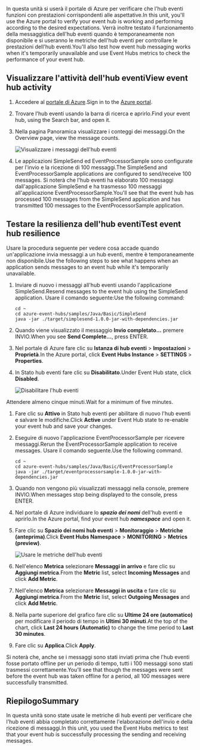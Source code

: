 <span data-ttu-id="9d8b6-101">In questa unità si userà il portale di Azure per verificare che l'hub eventi funzioni con prestazioni corrispondenti alle aspettative.</span><span class="sxs-lookup"><span data-stu-id="9d8b6-101">In this unit, you'll use the Azure portal to verify your event hub is working and performing according to the desired expectations.</span></span> <span data-ttu-id="9d8b6-102">Verrà inoltre testato il funzionamento della messaggistica dell'hub eventi quando è temporaneamente non disponibile e si useranno le metriche dell'hub eventi per controllare le prestazioni dell'hub eventi.</span><span class="sxs-lookup"><span data-stu-id="9d8b6-102">You'll also test how event hub messaging works when it's temporarily unavailable and use Event Hubs metrics to check the performance of your event hub.</span></span>

## <a name="view-event-hub-activity"></a><span data-ttu-id="9d8b6-103">Visualizzare l'attività dell'hub eventi</span><span class="sxs-lookup"><span data-stu-id="9d8b6-103">View event hub activity</span></span>

1. <span data-ttu-id="9d8b6-104">Accedere al [portale di Azure](https://portal.azure.com?azure-portal=true).</span><span class="sxs-lookup"><span data-stu-id="9d8b6-104">Sign in to the [Azure portal](https://portal.azure.com?azure-portal=true).</span></span>

1. <span data-ttu-id="9d8b6-105">Trovare l'hub eventi usando la barra di ricerca e aprirlo.</span><span class="sxs-lookup"><span data-stu-id="9d8b6-105">Find your event hub, using the Search bar, and open it.</span></span>

1. <span data-ttu-id="9d8b6-106">Nella pagina Panoramica visualizzare i conteggi dei messaggi.</span><span class="sxs-lookup"><span data-stu-id="9d8b6-106">On the Overview page, view the message counts.</span></span>

    ![Visualizzare i messaggi dell'hub eventi](../media-draft/6-view-messages.png)

1. <span data-ttu-id="9d8b6-108">Le applicazioni SimpleSend ed EventProcessorSample sono configurate per l'invio e la ricezione di 100 messaggi.</span><span class="sxs-lookup"><span data-stu-id="9d8b6-108">The SimpleSend and EventProcessorSample applications are configured to send/receive 100 messages.</span></span> <span data-ttu-id="9d8b6-109">Si noterà che l'hub eventi ha elaborato 100 messaggi dall'applicazione SimpleSend e ha trasmesso 100 messaggi all'applicazione EventProcessorSample.</span><span class="sxs-lookup"><span data-stu-id="9d8b6-109">You'll see that the event hub has processed 100 messages from the SimpleSend application and has transmitted 100 messages to the EventProcessorSample application.</span></span>

## <a name="test-event-hub-resilience"></a><span data-ttu-id="9d8b6-110">Testare la resilienza dell'hub eventi</span><span class="sxs-lookup"><span data-stu-id="9d8b6-110">Test event hub resilience</span></span>

<span data-ttu-id="9d8b6-111">Usare la procedura seguente per vedere cosa accade quando un'applicazione invia messaggi a un hub eventi, mentre è temporaneamente non disponibile.</span><span class="sxs-lookup"><span data-stu-id="9d8b6-111">Use the following steps to see what happens when an application sends messages to an event hub while it's temporarily unavailable.</span></span>

1. <span data-ttu-id="9d8b6-112">Inviare di nuovo i messaggi all'hub eventi usando l'applicazione SimpleSend.</span><span class="sxs-lookup"><span data-stu-id="9d8b6-112">Resend messages to the event hub using the SimpleSend application.</span></span> <span data-ttu-id="9d8b6-113">Usare il comando seguente:</span><span class="sxs-lookup"><span data-stu-id="9d8b6-113">Use the following command:</span></span>

    ```azurecli
    cd ~
    cd azure-event-hubs/samples/Java/Basic/SimpleSend
    java -jar ./target/simplesend-1.0.0-jar-with-dependencies.jar
    ```

1. <span data-ttu-id="9d8b6-114">Quando viene visualizzato il messaggio **Invio completato...** premere INVIO.</span><span class="sxs-lookup"><span data-stu-id="9d8b6-114">When you see **Send Complete...**, press ENTER.</span></span>

1. <span data-ttu-id="9d8b6-115">Nel portale di Azure fare clic su **Istanza di hub eventi** > **Impostazioni** > **Proprietà**.</span><span class="sxs-lookup"><span data-stu-id="9d8b6-115">In the Azure portal, click **Event Hubs Instance** > **SETTINGS** > **Properties**.</span></span>

1. <span data-ttu-id="9d8b6-116">In Stato hub eventi fare clic su **Disabilitato**.</span><span class="sxs-lookup"><span data-stu-id="9d8b6-116">Under Event Hub state, click **Disabled**.</span></span>

    ![Disabilitare l'hub eventi](../media-draft/7-disable-event-hub.png)

<span data-ttu-id="9d8b6-118">Attendere almeno cinque minuti.</span><span class="sxs-lookup"><span data-stu-id="9d8b6-118">Wait for a minimum of five minutes.</span></span>

1. <span data-ttu-id="9d8b6-119">Fare clic su **Attivo** in Stato hub eventi per abilitare di nuovo l'hub eventi e salvare le modifiche.</span><span class="sxs-lookup"><span data-stu-id="9d8b6-119">Click **Active** under Event Hub state to re-enable your event hub and save your changes.</span></span>

1. <span data-ttu-id="9d8b6-120">Eseguire di nuovo l'applicazione EventProcessorSample per ricevere messaggi.</span><span class="sxs-lookup"><span data-stu-id="9d8b6-120">Rerun the EventProcessorSample application to receive messages.</span></span> <span data-ttu-id="9d8b6-121">Usare il comando seguente.</span><span class="sxs-lookup"><span data-stu-id="9d8b6-121">Use the following command.</span></span>

    ```azurecli
    cd ~
    cd azure-event-hubs/samples/Java/Basic/EventProcessorSample
    java -jar ./target/eventprocessorsample-1.0.0-jar-with-dependencies.jar
    ```

1. <span data-ttu-id="9d8b6-122">Quando non vengono più visualizzati messaggi nella console, premere INVIO.</span><span class="sxs-lookup"><span data-stu-id="9d8b6-122">When messages stop being displayed to the console, press ENTER.</span></span>

1. <span data-ttu-id="9d8b6-123">Nel portale di Azure individuare lo **_spazio dei nomi_** dell'hub eventi e aprirlo.</span><span class="sxs-lookup"><span data-stu-id="9d8b6-123">In the Azure portal, find your event hub **_namespace_** and open it.</span></span> 

1. <span data-ttu-id="9d8b6-124">Fare clic su **Spazio dei nomi hub eventi** > **Monitoraggio** > **Metriche (anteprima)**.</span><span class="sxs-lookup"><span data-stu-id="9d8b6-124">Click **Event Hubs Namespace** > **MONITORING** > **Metrics (preview)**.</span></span>

    ![Usare le metriche dell'hub eventi](../media-draft/7-event-hub-metrics.png)

1. <span data-ttu-id="9d8b6-126">Nell'elenco **Metrica** selezionare **Messaggi in arrivo** e fare clic su **Aggiungi metrica**.</span><span class="sxs-lookup"><span data-stu-id="9d8b6-126">From the **Metric** list, select **Incoming Messages** and click **Add Metric**.</span></span>

1. <span data-ttu-id="9d8b6-127">Nell'elenco **Metrica** selezionare **Messaggi in uscita** e fare clic su **Aggiungi metrica**.</span><span class="sxs-lookup"><span data-stu-id="9d8b6-127">From the **Metric** list, select **Outgoing Messages** and click **Add Metric**.</span></span>

1. <span data-ttu-id="9d8b6-128">Nella parte superiore del grafico fare clic su **Ultime 24 ore (automatico)** per modificare il periodo di tempo in **Ultimi 30 minuti**.</span><span class="sxs-lookup"><span data-stu-id="9d8b6-128">At the top of the chart, click **Last 24 hours (Automatic)** to change the time period to **Last 30 minutes**.</span></span>

1. <span data-ttu-id="9d8b6-129">Fare clic su **Applica**.</span><span class="sxs-lookup"><span data-stu-id="9d8b6-129">Click **Apply**.</span></span>

<span data-ttu-id="9d8b6-130">Si noterà che, anche se i messaggi sono stati inviati prima che l'hub eventi fosse portato offline per un periodo di tempo, tutti i 100 messaggi sono stati trasmessi correttamente.</span><span class="sxs-lookup"><span data-stu-id="9d8b6-130">You'll see that though the messages were sent before the event hub was taken offline for a period, all 100 messages were successfully transmitted.</span></span>

## <a name="summary"></a><span data-ttu-id="9d8b6-131">Riepilogo</span><span class="sxs-lookup"><span data-stu-id="9d8b6-131">Summary</span></span>

<span data-ttu-id="9d8b6-132">In questa unità sono state usate le metriche di hub eventi per verificare che l'hub eventi abbia completato correttamente l'elaborazione dell'invio e della ricezione di messaggi.</span><span class="sxs-lookup"><span data-stu-id="9d8b6-132">In this unit, you used the Event Hubs metrics to test that your event hub is successfully processing the sending and receiving messages.</span></span>
